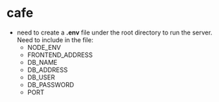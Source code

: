 # cafe
* need to create a **.env** file under the root directory to run the server. Need to include in the file: 
   * NODE_ENV
   * FRONTEND_ADDRESS
   * DB_NAME
   * DB_ADDRESS
   * DB_USER
   * DB_PASSWORD
   * PORT
  